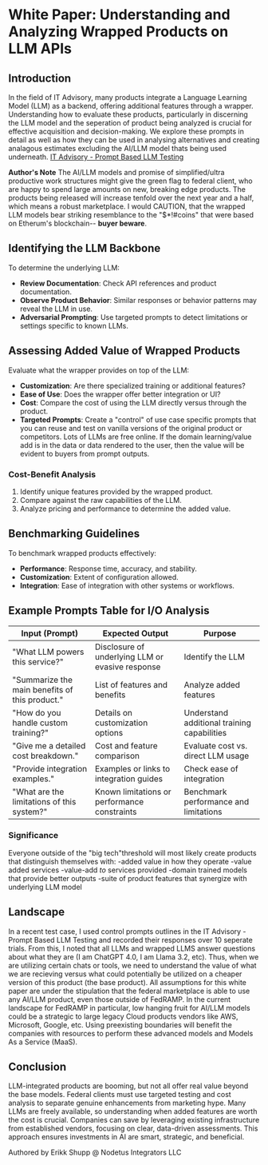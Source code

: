 
# White Paper: Understanding and Analyzing Wrapped Products on LLM APIs

## Introduction
In the field of IT Advisory, many products integrate a Language Learning Model (LLM) as a backend, offering additional features through a wrapper.
Understanding how to evaluate these products, particularly in discerning the LLM model and the seperation of product being analyzed is crucial for effective acquisition and decision-making. 
We explore these prompts in detail as well as how they can be used in analysing alternatives and creating analagous estimates excluding the AI/LLM model thats being used underneath. [IT Advisory - Prompt Based LLM Testing](https://github.com/Nodetus-Integrators-LLC/white_papers/tree/main/it_advisory/promptBasedLLMTesting)

**Author's Note** The AI/LLM models and promise of simplified/ultra productive work structures might give the green flag to federal client, who are happy to spend large amounts on new, breaking edge products. The products being released will increase tenfold over the next year and a half, which means a robust marketplace. I would CAUTION, that the wrapped LLM models bear striking resemblance to the "$*!#coins" that were based on Etherum's blockchain-- **buyer beware**. 

## Identifying the LLM Backbone
To determine the underlying LLM:
- **Review Documentation**: Check API references and product documentation.
- **Observe Product Behavior**: Similar responses or behavior patterns may reveal the LLM in use.
- **Adversarial Prompting**: Use targeted prompts to detect limitations or settings specific to known LLMs.

## Assessing Added Value of Wrapped Products
Evaluate what the wrapper provides on top of the LLM:
- **Customization**: Are there specialized training or additional features?
- **Ease of Use**: Does the wrapper offer better integration or UI?
- **Cost**: Compare the cost of using the LLM directly versus through the product.
- **Targeted Prompts**: Create a "control" of use case specific prompts that you can reuse and test on vanilla versions of the original product or competitors. Lots of LLMs are free online. If the domain learning/value add is in the data or data rendered to the user, then the value will be evident to buyers from prompt outputs.

### Cost-Benefit Analysis
1. Identify unique features provided by the wrapped product.
2. Compare against the raw capabilities of the LLM.
3. Analyze pricing and performance to determine the added value.

## Benchmarking Guidelines
To benchmark wrapped products effectively:
- **Performance**: Response time, accuracy, and stability.
- **Customization**: Extent of configuration allowed.
- **Integration**: Ease of integration with other systems or workflows.

## Example Prompts Table for I/O Analysis

| **Input (Prompt)** | **Expected Output** | **Purpose** |
|--------------------|--------------------|-------------|
| "What LLM powers this service?" | Disclosure of underlying LLM or evasive response | Identify the LLM |
| "Summarize the main benefits of this product." | List of features and benefits | Analyze added features |
| "How do you handle custom training?" | Details on customization options | Understand additional training capabilities |
| "Give me a detailed cost breakdown." | Cost and feature comparison | Evaluate cost vs. direct LLM usage |
| "Provide integration examples." | Examples or links to integration guides | Check ease of integration |
| "What are the limitations of this system?" | Known limitations or performance constraints | Benchmark performance and limitations |

### Significance
Everyone outside of the "big tech"threshold will most likely create products that distinguish themselves with: 
-added value in how they operate
-value added services
-value-add *to* services provided
-domain trained models that provide better outputs
-suite of product features that synergize with underlying LLM model

## Landscape
In a recent test case, I used control prompts outlines in the IT Advisory - Prompt Based LLM Testing and recorded their responses over 10 seperate trials. From this, I noted that all LLMs and wrapped LLMS answer questions about what they are (I am ChatGPT 4.0, I am Llama 3.2, etc).
Thus, when we are utilizing certain chats or tools, we need to understand the value of what we are recieving versus what could potentially be utilized on a cheaper version of this product (the base product). 
All assumptions for this white paper are under the stipulation that the federal marketplace is able to use any AI/LLM product, even those outside of FedRAMP. In the current landscape for FedRAMP in particular, low hanging fruit for AI/LLM models could be a strategic to large legacy Cloud products vendors like AWS, Microsoft, Google, etc. Using preexisting boundaries will benefit the companies with resources to perform these advanced models and Models As a Service (MaaS).

## Conclusion
LLM-integrated products are booming, but not all offer real value beyond the base models. Federal clients must use targeted testing and cost analysis to separate genuine enhancements from marketing hype. Many LLMs are freely available, so understanding when added features are worth the cost is crucial. Companies can save by leveraging existing infrastructure from established vendors, focusing on clear, data-driven assessments. This approach ensures investments in AI are smart, strategic, and beneficial.


Authored by Erikk Shupp @ Nodetus Integrators LLC 
